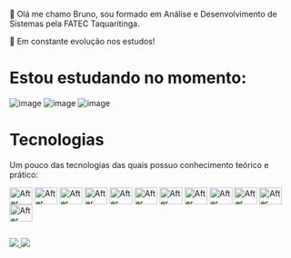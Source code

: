 👋 Olá me chamo Bruno, sou formado em Análise e Desenvolvimento de Sistemas pela FATEC Taquaritinga.

🌱 Em constante evolução nos estudos!


# Estou estudando no momento:
![image](https://img.shields.io/badge/Kali_Linux-557C94?style=for-the-badge&logo=kali-linux&logoColor=white) ![image](https://img.shields.io/badge/Python-FFD43B?style=for-the-badge&logo=python&logoColor=blue) ![image](https://img.shields.io/badge/JavaScript-323330?style=for-the-badge&logo=javascript&logoColor=F7DF1E)


# Tecnologias 
Um pouco das tecnologias das quais possuo conhecimento teórico e prático:
<div style="display: inline-block">
<img align="center" alt="After" height="30" width="40" src="https://cdn.jsdelivr.net/gh/devicons/devicon@latest/icons/aftereffects/aftereffects-original.svg" />
<img align="center" alt="After" height="30" width="40" src="https://cdn.jsdelivr.net/gh/devicons/devicon@latest/icons/illustrator/illustrator-plain.svg" />
<img align="center" alt="After" height="30" width="40" src="https://cdn.jsdelivr.net/gh/devicons/devicon@latest/icons/photoshop/photoshop-original.svg" />
<img align="center" alt="After" height="30" width="40" src="https://cdn.jsdelivr.net/gh/devicons/devicon@latest/icons/premierepro/premierepro-original.svg" />
<img align="center" alt="After" height="30" width="40" src="https://cdn.jsdelivr.net/gh/devicons/devicon@latest/icons/blender/blender-original.svg" />
<img align="center" alt="After" height="30" width="40" src="https://cdn.jsdelivr.net/gh/devicons/devicon@latest/icons/figma/figma-original.svg" />
<img align="center" alt="After" height="30" width="40" src="https://cdn.jsdelivr.net/gh/devicons/devicon@latest/icons/gimp/gimp-original.svg" />
<img align="center" alt="After" height="30" width="40" src="https://cdn.jsdelivr.net/gh/devicons/devicon@latest/icons/html5/html5-original.svg" />
<img align="center" alt="After" height="30" width="40" src="https://cdn.jsdelivr.net/gh/devicons/devicon@latest/icons/css3/css3-original.svg" />
<img align="center" alt="After" height="30" width="40" src="https://cdn.jsdelivr.net/gh/devicons/devicon@latest/icons/git/git-original.svg" />
<img align="center" alt="After" height="30" width="40" src="https://cdn.jsdelivr.net/gh/devicons/devicon@latest/icons/github/github-original.svg" />
<img align="center" alt="After" height="30" width="40" src="https://cdn.jsdelivr.net/gh/devicons/devicon@latest/icons/ubuntu/ubuntu-original.svg" />
</div>


##
<a href="https://www.instagram.com/brunoh.paula/" target="_blank"> <img src="https://img.shields.io/badge/Instagram-E4405F?style=for-the-badge&logo=instagram&logoColor=white"> </a>
<a href="https://www.linkedin.com/in/bruno-henrique-de-paula-421aab139/" target="_blank"> <img src="https://img.shields.io/badge/LinkedIn-0077B5?style=for-the-badge&logo=linkedin&logoColor=white"> </a>
